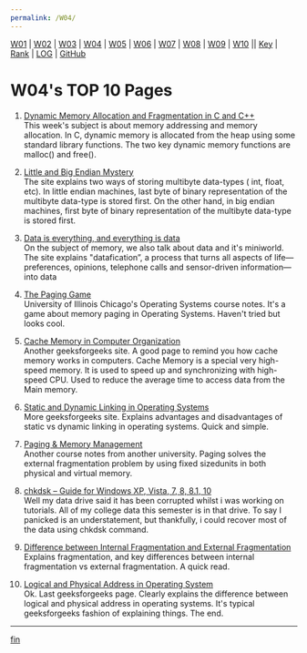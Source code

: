```yaml
---
permalink: /W04/
---
```


[W01](https://vandhya.github.io/os211/W01/) | [W02](https://vandhya.github.io/os211/W02/) | [W03](https://vandhya.github.io/os211/W03/) | 
[W04](https://vandhya.github.io/os211/W04/) | [W05](https://vandhya.github.io/os211/W05/) | [W06](https://vandhya.github.io/os211/W06/) | 
[W07](https://vandhya.github.io/os211/W07/) | [W08](https://vandhya.github.io/os211/W08/) | [W09](https://vandhya.github.io/os211/W09/) | 
[W10](https://vandhya.github.io/os211/W10/) || 
[Key](https://vandhya.github.io/os211/TXT/mypubkey.txt) | [Rank](https://vandhya.github.io/os211/TXT/myrank.txt) | [LOG](https://vandhya.github.io/os211/TXT/mylog.txt) | 
[GitHub](https://github.com/vandhya/os211)

# W04's TOP 10 Pages

1. [Dynamic Memory Allocation and Fragmentation in C and C++](https://www.design-reuse.com/articles/25090/dynamic-memory-allocation-fragmentation-c.html)<br>
This week's subject is about memory addressing and memory allocation. In C, dynamic memory is allocated from the heap using some standard library functions.
The two key dynamic memory functions are malloc() and free().


2. [Little and Big Endian Mystery](https://www.geeksforgeeks.org/little-and-big-endian-mystery/)<br>
The site explains two ways of storing multibyte data-types ( int, float, etc). In little endian machines, last byte of binary representation of the 
multibyte data-type is stored first. On the other hand, in big endian machines, first byte of binary representation of the multibyte data-type is stored first.

3. [Data is everything, and everything is data](https://blog.pythian.com/data-everything-everything-data/)<br>
On the subject of memory, we also talk about data and it's miniworld. The site explains "datafication”, a process that turns all aspects of life—preferences, 
opinions, telephone calls and sensor-driven information—into data

4. [The Paging Game](https://www.cs.uic.edu/~jbell/CourseNotes/OperatingSystems/ThePagingGame.html)<br>
University of Illinois Chicago's Operating Systems course notes. It's a game about memory paging in Operating Systems. Haven't tried but looks cool.

5. [Cache Memory in Computer Organization](https://www.geeksforgeeks.org/cache-memory-in-computer-organization/)<br>
Another geeksforgeeks site. A good page to remind you how cache memory works in computers. Cache Memory is a special very high-speed memory.
It is used to speed up and synchronizing with high-speed CPU. Used to reduce the average time to access data from the Main memory. 


6. [Static and Dynamic Linking in Operating Systems](https://www.geeksforgeeks.org/static-and-dynamic-linking-in-operating-systems/)<br>
More geeksforgeeks site. Explains advantages and disadvantages of static vs dynamic linking in operating systems. Quick and simple.

7. [Paging & Memory Management](https://cseweb.ucsd.edu/classes/su09/cse120/lectures/Lecture7.pdf)<br>
Another course notes from another university. Paging solves the external fragmentation problem by using fixed sizedunits in both physical and virtual memory.

8. [chkdsk – Guide for Windows XP, Vista, 7, 8, 8.1, 10](https://neosmart.net/wiki/chkdsk/#CHKDSK_in_Windows_10)<br>
Well my data drive said it has been corrupted whilst i was working on tutorials. All of my college data this semester is in that drive. To say I
panicked is an understatement, but thankfully, i could recover most of the data using chkdsk command.

9. [Difference between Internal Fragmentation and External Fragmentation](https://www.tutorialspoint.com/difference-between-internal-fragmentation-and-external-fragmentation)<br>
Explains fragmentation, and key differences between internal fragmentation vs external fragmentation. A quick read.

10. [Logical and Physical Address in Operating System](https://www.geeksforgeeks.org/logical-and-physical-address-in-operating-system/)<br>
Ok. Last geeksforgeeks page. Clearly explains the difference between logical and physical address in operating systems. It's typical geeksforgeeks fashion 
of explaining things. The end.

----
[fin](https://www.youtube.com/watch?v=vQHVGXdcqEQ)
